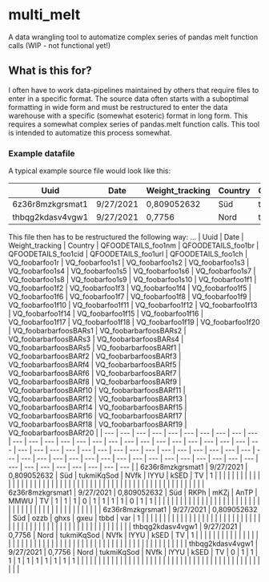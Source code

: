# multi_melt
A data wrangling tool to automatize complex series of pandas melt function calls (WIP - not functional yet!)

## What is this for?
I often have to work data-pipelines maintained by others that require files to enter in a specific format. 
The source data often starts with a suboptimal formatting in wide form and must be restructured to enter the data warehouse with a specific (somewhat esoteric) format in long form.
This requires a somewhat complex series of pandas.melt function calls. This tool is intended to automatize this process somewhat.

### Example datafile
A typical example source file would look like this:

| Uuid | Date | Weight_tracking | Country | QFOODETAILS_foo1nm | QFOODETAILS_foo1br | QFOODETAILS_foo1cid | QFOODETAILS_foo1url | QFOODETAILS_foo1ch | VQ_foobarfoo1r | VQ_foobarfoo1s1 | VQ_foobarfoo1s2 | VQ_foobarfoo1s3 | VQ_foobarfoo1s4 | VQ_foobarfoo1s5 | VQ_foobarfoo1s6 | VQ_foobarfoo1s7 | VQ_foobarfoo1s8 | VQ_foobarfoo1s9 | VQ_foobarfoo1s10 | VQ_foobarfoo1f1 | VQ_foobarfoo1f2 | VQ_foobarfoo1f3 | VQ_foobarfoo1f4 | VQ_foobarfoo1f5 | VQ_foobarfoo1f6 | VQ_foobarfoo1f7 | VQ_foobarfoo1f8 | VQ_foobarfoo1f9 | VQ_foobarfoo1f10 | VQ_foobarfoo1f11 | VQ_foobarfoo1f12 | VQ_foobarfoo1f13 | VQ_foobarfoo1f14 | VQ_foobarfoo1f15 | VQ_foobarfoo1f16 | VQ_foobarfoo1f17 | VQ_foobarfoo1f18 | VQ_foobarfoo1f19 | VQ_foobarfoo1f20 | QFOODETAILS_foo2nm | QFOODETAILS_foo2br | QFOODETAILS_foo2cid | QFOODETAILS_foo2url | QFOODETAILS_foo2ch | VQ_foobarfoo2r | VQ_foobarfoo2s1 | VQ_foobarfoo2s2 | VQ_foobarfoo2s3 | VQ_foobarfoo2s4 | VQ_foobarfoo2s5 | VQ_foobarfoo2s6 | VQ_foobarfoo2s7 | VQ_foobarfoo2s8 | VQ_foobarfoo2s9 | VQ_foobarfoo2s10 | VQ_foobarfoo2f1 | VQ_foobarfoo2f2 | VQ_foobarfoo2f3 | VQ_foobarfoo2f4 | VQ_foobarfoo2f5 | VQ_foobarfoo2f6 | VQ_foobarfoo2f7 | VQ_foobarfoo2f8 | VQ_foobarfoo2f9 | VQ_foobarfoo2f10 | VQ_foobarfoo2f11 | VQ_foobarfoo2f12 | VQ_foobarfoo2f13 | VQ_foobarfoo2f14 | VQ_foobarfoo2f15 | VQ_foobarfoo2f16 | VQ_foobarfoo2f17 | VQ_foobarfoo2f18 | VQ_foobarfoo2f19 | VQ_foobarfoo2f20 | ... | QFOODETAILS_foo15nm | QFOODETAILS_foo15br | QFOODETAILS_foo15cid | QFOODETAILS_foo15url | QFOODETAILS_foo15ch | VQ_foobarfoo15r | VQ_foobarfoo15s1 | VQ_foobarfoo15s2 | VQ_foobarfoo15s3 | VQ_foobarfoo15s4 | VQ_foobarfoo15s5 | VQ_foobarfoo15s6 | VQ_foobarfoo15s7 | VQ_foobarfoo15s8 | VQ_foobarfoo15s9 | VQ_foobarfoo15s10 | VQ_foobarfoo15f1 | VQ_foobarfoo15f2 | VQ_foobarfoo15f3 | VQ_foobarfoo15f4 | VQ_foobarfoo15f5 | VQ_foobarfoo15f6 | VQ_foobarfoo15f7 | VQ_foobarfoo15f8 | VQ_foobarfoo15f9 | VQ_foobarfoo15f10 | VQ_foobarfoo15f11 | VQ_foobarfoo15f12 | VQ_foobarfoo15f13 | VQ_foobarfoo15f14 | VQ_foobarfoo15f15 | VQ_foobarfoo15f16 | VQ_foobarfoo15f17 | VQ_foobarfoo15f18 | VQ_foobarfoo15f19 | VQ_foobarfoo15f20 | QFOODETAILSBARnm | QFOODETAILSBARbr | QFOODETAILSBARcid | QFOODETAILSBARurl | QFOODETAILSBARch | VQ_foobarbarfoosBARr | VQ_foobarbarfoosBARs1 | VQ_foobarbarfoosBARs2 | VQ_foobarbarfoosBARs3 | VQ_foobarbarfoosBARs4 | VQ_foobarbarfoosBARs5 | VQ_foobarbarfoosBARf1 | VQ_foobarbarfoosBARf2 | VQ_foobarbarfoosBARf3 | VQ_foobarbarfoosBARf4 | VQ_foobarbarfoosBARf5 | VQ_foobarbarfoosBARf6 | VQ_foobarbarfoosBARf7 | VQ_foobarbarfoosBARf8 | VQ_foobarbarfoosBARf9 | VQ_foobarbarfoosBARf10 | VQ_foobarbarfoosBARf11 | VQ_foobarbarfoosBARf12 | VQ_foobarbarfoosBARf13 | VQ_foobarbarfoosBARf14 | VQ_foobarbarfoosBARf15 | VQ_foobarbarfoosBARf16 | VQ_foobarbarfoosBARf17 | VQ_foobarbarfoosBARf18 | VQ_foobarbarfoosBARf19 | VQ_foobarbarfoosBARf20 |
| --- | --- | --- | --- | --- | --- | --- | --- | --- | --- | --- | --- | --- | --- | --- | --- | --- | --- | --- | --- | --- | --- | --- | --- | --- | --- | --- | --- | --- | --- | --- | --- | --- | --- | --- | --- | --- | --- | --- | --- | --- | --- | --- | --- | --- | --- | --- | --- | --- | --- | --- | --- | --- | --- | --- | --- | --- | --- | --- | --- | --- | --- | --- | --- | --- | --- | --- | --- | --- | --- | --- | --- | --- | --- | --- | --- | --- |--- | --- | --- | --- | --- | --- | --- | --- | --- | --- | --- | --- | --- | --- | --- | --- | --- | --- | --- | --- | --- | --- | --- | --- | --- | --- | --- | --- | --- | --- | --- | --- | --- | --- | --- | --- | --- | --- | --- | --- | --- | --- | --- | --- | --- | --- | --- | --- | --- | --- | --- | --- | --- | --- | --- | --- | --- | --- | --- | --- | --- | --- | --- | --- | --- | --- | --- |
| 6z36r8mzkgrsmat1 | 9/27/2021 | 0,809052632 | Süd | tukmiKqSod | NVfk | lYYU | kSED | TV | 1 |  |  |  |  |  |  |  |  |  |  |  |  |  |  |  |  |  |  |  |  |  |  |  |  |  |  |  |  |  |  | RKPh | mKZj | AnTP | MMWU | TV | 1 | 1 | 1 | 0 | 1 | 1 | 1 | 1 | 0 | 1 | 1 |  |  |  |  |  |  |  |  | 1 | 1 |  |  |  |  |  |  |  |  |  | 1 | ... | |  |  |  |  |  |  |  |  |  |  |  |  |  |  |  |  |  |  |  |  |  |  |  |  |  |  |  |  |  |  |  |  |  |  |  | ozzb | ghxs | gxeu | tbbd | var | 1 | 1 | 0 | 0 | 1 | 0 |  |  |  |  |  |  | 1 | 1 | 1 |  |  |  |  |  |  |  |  |  |  | |
| thbqg2kdasv4vgw1 | 9/27/2021 | 0,7756 | Nord | tukmiKqSod | NVfk | lYYU | kSED | TV | 1 |  |  |  |  |  |  |  |  |  |  |  |  |  |  |  |  |  |  |  |  |  |  |  |  |  |  |  |  |  |  | RKPh | mKZj | AnTP | MMWU | TV | 0 | 1 | 1 | 1 | 1 | 1 | 1 | 1 | 1 | 1 | 1 |  |  |  |  |  |  |  |  | 1 | 1 |  |  |  |  |  |  |  |  |  | 1 | ... | |  |  |  |  |  |  |  |  |  |  |  |  |  |  |  |  |  |  |  |  |  |  |  |  |  |  |  |  |  |  |  |  |  |  |  | ozzb | ghxs | gxeu | tbbd | var | 1 | 1 | 1 | 0 | 1 | 1 |  |  |  |  |  |  | 1 | 1 | 1 |  |  |  |  |  |  |  |  |  |  | |

This file then has to be restructured the following way:
...
| Uuid | Date | Weight_tracking | Country | QFOODETAILS_foo1nm | QFOODETAILS_foo1br | QFOODETAILS_foo1cid | QFOODETAILS_foo1url | QFOODETAILS_foo1ch | VQ_foobarfoo1r | VQ_foobarfoo1s1 | VQ_foobarfoo1s2 | VQ_foobarfoo1s3 | VQ_foobarfoo1s4 | VQ_foobarfoo1s5 | VQ_foobarfoo1s6 | VQ_foobarfoo1s7 | VQ_foobarfoo1s8 | VQ_foobarfoo1s9 | VQ_foobarfoo1s10 | VQ_foobarfoo1f1 | VQ_foobarfoo1f2 | VQ_foobarfoo1f3 | VQ_foobarfoo1f4 | VQ_foobarfoo1f5 | VQ_foobarfoo1f6 | VQ_foobarfoo1f7 | VQ_foobarfoo1f8 | VQ_foobarfoo1f9 | VQ_foobarfoo1f10 | VQ_foobarfoo1f11 | VQ_foobarfoo1f12 | VQ_foobarfoo1f13 | VQ_foobarfoo1f14 | VQ_foobarfoo1f15 | VQ_foobarfoo1f16 | VQ_foobarfoo1f17 | VQ_foobarfoo1f18 | VQ_foobarfoo1f19 | VQ_foobarfoo1f20 | VQ_foobarbarfoosBARs1 | VQ_foobarbarfoosBARs2 | VQ_foobarbarfoosBARs3 | VQ_foobarbarfoosBARs4 | VQ_foobarbarfoosBARs5 | VQ_foobarbarfoosBARf1 | VQ_foobarbarfoosBARf2 | VQ_foobarbarfoosBARf3 | VQ_foobarbarfoosBARf4 | VQ_foobarbarfoosBARf5 | VQ_foobarbarfoosBARf6 | VQ_foobarbarfoosBARf7 | VQ_foobarbarfoosBARf8 | VQ_foobarbarfoosBARf9 | VQ_foobarbarfoosBARf10 | VQ_foobarbarfoosBARf11 | VQ_foobarbarfoosBARf12 | VQ_foobarbarfoosBARf13 | VQ_foobarbarfoosBARf14 | VQ_foobarbarfoosBARf15 | VQ_foobarbarfoosBARf16 | VQ_foobarbarfoosBARf17 | VQ_foobarbarfoosBARf18 | VQ_foobarbarfoosBARf19 | VQ_foobarbarfoosBARf20 |
| --- | --- | --- | --- | --- | --- | --- | --- | --- | --- | --- | --- | --- | --- | --- | --- | --- | --- | --- | --- | --- | --- | --- | --- | --- | --- | --- | --- | --- | --- | --- | --- | --- | --- | --- | --- | --- | --- | --- | --- | --- | --- | --- | --- | --- | --- | --- | --- | --- | --- | --- | --- | --- | --- | --- | --- | --- | --- | --- | --- | --- | --- | --- | --- | --- |
| 6z36r8mzkgrsmat1 | 9/27/2021 | 0,809052632 | Süd | tukmiKqSod | NVfk | lYYU | kSED | TV | 1 |  |  |  |  |  |  |  |  |  |  |  |  |  |  |  |  |  |  |  |  |  |  |  |  |  |  |  |  |  |  |  |  |  |  |  |  |  |  |  |  |  |  |  |  |  |  |  |  |  |  |  |  |  |  |  |
| 6z36r8mzkgrsmat1 | 9/27/2021 | 0,809052632 | Süd | RKPh | mKZj | AnTP | MMWU | TV | 1 | 1 | 1 | 0 | 1 | 1 | 1 | 1 | 0 | 1 | 1 |  |  |  |  |  |  |  |  |  |  |  |  |  |  |  |  |  |  |  |  |  |  |  |  |  |  |  |  |  |  |  |  |  |  |  |  |  |  |  |  |  |  |  |  |  |
| 6z36r8mzkgrsmat1 | 9/27/2021 | 0,809052632 | Süd | ozzb | ghxs | gxeu | tbbd | var | 1 | | | | | | | | | | |  |  |  |  |  |  |  |  |  |  |  |  |  |  |  |  |  |  |  |  |  |  |  |  |  |  |  |  |  |  |  |  |  |  |  |  |  |  |  |  |  |  |  |  |  |
| thbqg2kdasv4vgw1 | 9/27/2021 | 0,7756 | Nord | tukmiKqSod | NVfk | lYYU | kSED | TV | 1 |  |  |  |  |  |  |  |  |  |  |  |  |  |  |  |  |  |  |  |  |  |  |  |  |  |  |  |  |  |  |  |  |  |  |  |  |  |  |  |  |  |  |  |  |  |  |  |  |  |  |  |  |  |  |  |
| thbqg2kdasv4vgw1 | 9/27/2021 | 0,7756 | Nord | tukmiKqSod | NVfk | lYYU | kSED | TV | 0 | 1 | 1 | 1 | 1 | 1 | 1 | 1 | 1 | 1 | 1 |  |  |  |  |  |  |  |  |  |  |  |  |  |  |  |  |  |  |  |  |  |  |  |  |  |  |  |  |  |  |  |  |  |  |  |  |  |  |  |  |  |  |  |  |  |
